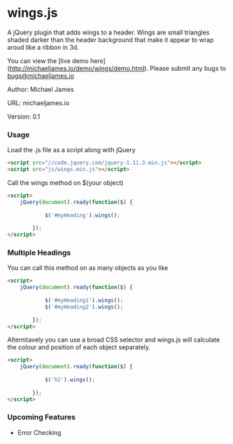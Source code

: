# wings.js
A jQuery plugin that adds wings to a header.
Wings are small triangles shaded darker than the header background that make it appear to wrap aroud like a ribbon in 3d.

You can view the [live demo here] (http://michaeljames.io/demo/wings/demo.html). Please submit any bugs to bugs@michaeljames.io

Author: Michael James

URL: michaeljames.io

Version: 0.1


### Usage

Load the .js file as a script along with jQuery
```html
<script src="//code.jquery.com/jquery-1.11.3.min.js"></script>
<script src="js/wings.min.js"></script>
```

Call the wings method on $(your object)
```html
<script>
	jQuery(document).ready(function($) {
          
        	$('#myHeading').wings();
          
        });
</script>
```

### Multiple Headings
You can call this method on as many objects as you like
```html
<script>
	jQuery(document).ready(function($) {
          
        	$('#myHeading1').wings();
        	$('#myHeading2').wings();
          
        });
</script>
```

Alternitavely you can use a broad CSS selector and wings.js will calculate the colour and position of each object separately.
```html
<script>
	jQuery(document).ready(function($) {
          
        	$('h2').wings();
   
        });
</script>
```

### Upcoming Features
* Error Checking
